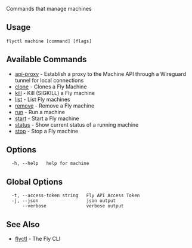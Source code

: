 Commands that manage machines


## Usage
~~~
flyctl machine [command] [flags]
~~~

## Available Commands
* [api-proxy](/docs/flyctl/machine-api-proxy/)	 - Establish a proxy to the Machine API through a Wireguard tunnel for local connections
* [clone](/docs/flyctl/machine-clone/)	 - Clones a Fly Machine
* [kill](/docs/flyctl/machine-kill/)	 - Kill (SIGKILL) a Fly machine
* [list](/docs/flyctl/machine-list/)	 - List Fly machines
* [remove](/docs/flyctl/machine-remove/)	 - Remove a Fly machine
* [run](/docs/flyctl/machine-run/)	 - Run a machine
* [start](/docs/flyctl/machine-start/)	 - Start a Fly machine
* [status](/docs/flyctl/machine-status/)	 - Show current status of a running machine
* [stop](/docs/flyctl/machine-stop/)	 - Stop a Fly machine

## Options

~~~
  -h, --help   help for machine
~~~

## Global Options

~~~
  -t, --access-token string   Fly API Access Token
  -j, --json                  json output
      --verbose               verbose output
~~~

## See Also

* [flyctl](/docs/flyctl/help/)	 - The Fly CLI

